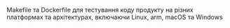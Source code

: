 Makefile та Dockerfile для тестування коду продукту на різних платформах та архітектурах, включаючи Linux, arm, macOS та Windows
